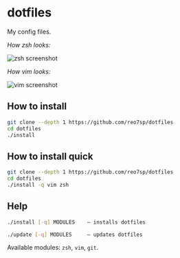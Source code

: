 # dotfiles

My config files.

_How zsh looks:_

![zsh screenshot](https://i.imgur.com/r8oyIlw.png)

_How vim looks:_

![vim screenshot](https://i.imgur.com/QfgfpMP.png)

## How to install

```sh
git clone --depth 1 https://github.com/reo7sp/dotfiles
cd dotfiles
./install
```

## How to install quick

```sh
git clone --depth 1 https://github.com/reo7sp/dotfiles
cd dotfiles
./install -q vim zsh
```

## Help

```sh
./install [-q] MODULES    — installs dotfiles
```
```sh
./update [-q] MODULES     — updates dotfiles
```

Available modules: `zsh`, `vim`, `git`.
